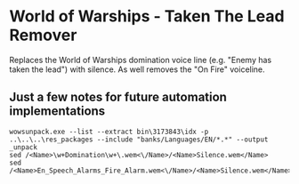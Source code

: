 # World of Warships - Taken The Lead Remover
Replaces the World of Warships domination voice line (e.g. "Enemy has taken the lead") with silence.
As well removes the "On Fire" voiceline.


## Just a few notes for future automation implementations
```
wowsunpack.exe --list --extract bin\3173843\idx -p ..\..\..\res_packages --include "banks/Languages/EN/*.*" --output _unpack
sed /<Name>\w+Domination\w+\.wem<\/Name>/<Name>Silence.wem</Name>
sed /<Name>En_Speech_Alarms_Fire_Alarm.wem<\/Name>/<Name>Silence.wem</Name>
```
